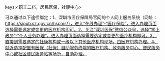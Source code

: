 keys:<职工二档，居民医保，社康中心>

可以通过以下途径绑定：1、深圳市医疗保障局官网的个人网上服务系统（网址：https://sipub.sz.gov.cn/hspms/），进入“在线办理”-“医疗保险”，进入办理页面选择需要选定或变更的医疗机构即可。2、关注“深圳医保”微信公众号，选择“掌上政务”-“个人业务办理”，进入办理页面选择需要选定或变更的医疗机构即可。3、直接到需要选定的社康机构或一级以下其他医疗机构现场，由医疗机构办理。4、就近选择配置有医保（社保）自助服务终端的医疗机构、政务服务中心、便民服务中心或社区便民服务站等场所，自助办理。